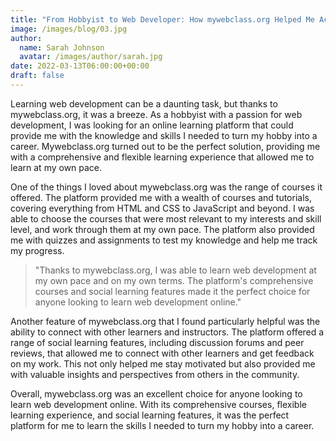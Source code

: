 ```yaml
---
title: "From Hobbyist to Web Developer: How mywebclass.org Helped Me Achieve My Dream"
image: /images/blog/03.jpg
author:
  name: Sarah Johnson
  avatar: /images/author/sarah.jpg
date: 2022-03-13T06:00:00+00:00
draft: false
---
```


Learning web development can be a daunting task, but thanks to mywebclass.org, it was a breeze. As a hobbyist with a passion for web development, I was looking for an online learning platform that could provide me with the knowledge and skills I needed to turn my hobby into a career. Mywebclass.org turned out to be the perfect solution, providing me with a comprehensive and flexible learning experience that allowed me to learn at my own pace.

One of the things I loved about mywebclass.org was the range of courses it offered. The platform provided me with a wealth of courses and tutorials, covering everything from HTML and CSS to JavaScript and beyond. I was able to choose the courses that were most relevant to my interests and skill level, and work through them at my own pace. The platform also provided me with quizzes and assignments to test my knowledge and help me track my progress.

<Blockquote name="Sarah Johnson">"Thanks to mywebclass.org, I was able to learn web development at my own pace and on my own terms. The platform's comprehensive courses and social learning features made it the perfect choice for anyone looking to learn web development online."</Blockquote>

Another feature of mywebclass.org that I found particularly helpful was the ability to connect with other learners and instructors. The platform offered a range of social learning features, including discussion forums and peer reviews, that allowed me to connect with other learners and get feedback on my work. This not only helped me stay motivated but also provided me with valuable insights and perspectives from others in the community.

Overall, mywebclass.org was an excellent choice for anyone looking to learn web development online. With its comprehensive courses, flexible learning experience, and social learning features, it was the perfect platform for me to learn the skills I needed to turn my hobby into a career.
